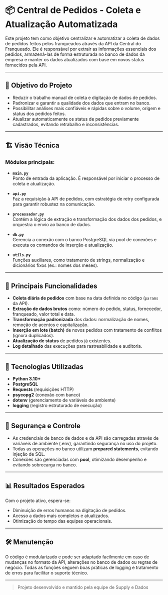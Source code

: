 # 📦 Central de Pedidos - Coleta e Atualização Automatizada

Este projeto tem como objetivo centralizar e automatizar a coleta de dados de pedidos feitos pelos franqueados através da API da Central do Franqueado. Ele é responsável por extrair as informações essenciais dos pedidos, armazená-las de forma estruturada no banco de dados da empresa e manter os dados atualizados com base em novos status fornecidos pela API.

---

## 🧠 Objetivo do Projeto

- Reduzir o trabalho manual de coleta e digitação de dados de pedidos.
- Padronizar e garantir a qualidade dos dados que entram no banco.
- Possibilitar análises mais confiáveis e rápidas sobre o volume, origem e status dos pedidos feitos.
- Atualizar automaticamente os status de pedidos previamente cadastrados, evitando retrabalho e inconsistências.

---

## 🏗️ Visão Técnica

### Módulos principais:

- **`main.py`**  
  Ponto de entrada da aplicação. É responsável por iniciar o processo de coleta e atualização.

- **`api.py`**  
  Faz a requisição à API de pedidos, com estratégia de retry configurada para garantir robustez na comunicação.

- **`processador.py`**  
  Contém a lógica de extração e transformação dos dados dos pedidos, e orquestra o envio ao banco de dados.

- **`db.py`**  
  Gerencia a conexão com o banco PostgreSQL via pool de conexões e executa os comandos de inserção e atualização.

- **`utils.py`**  
  Funções auxiliares, como tratamento de strings, normalização e dicionários fixos (ex.: nomes dos meses).

---

## 🧩 Principais Funcionalidades

- **Coleta diária de pedidos** com base na data definida no código (`params` da API).
- **Extração de dados brutos** como: número do pedido, status, fornecedor, franqueado, valor total e data.
- **Transformação padronizada** dos dados: normalização de nomes, remoção de acentos e capitalização.
- **Inserção em lote (batch)** de novos pedidos com tratamento de conflitos (ignora duplicados).
- **Atualização de status** de pedidos já existentes.
- **Log detalhado** das execuções para rastreabilidade e auditoria.

---

## 🧪 Tecnologias Utilizadas

- **Python 3.10+**
- **PostgreSQL**
- **Requests** (requisições HTTP)
- **psycopg2** (conexão com banco)
- **dotenv** (gerenciamento de variáveis de ambiente)
- **logging** (registro estruturado de execução)

---

## 🔐 Segurança e Controle

- As credenciais de banco de dados e da API são carregadas através de variáveis de ambiente (.env), garantindo segurança no uso do projeto.
- Todas as operações no banco utilizam **prepared statements**, evitando injeção de SQL.
- Conexões são gerenciadas com **pool**, otimizando desempenho e evitando sobrecarga no banco.

---

## 📊 Resultados Esperados

Com o projeto ativo, espera-se:

- Diminuição de erros humanos na digitação de pedidos.
- Acesso a dados mais completos e atualizados.
- Otimização do tempo das equipes operacionais.

---

## 🛠️ Manutenção

O código é modularizado e pode ser adaptado facilmente em caso de mudanças no formato da API, alterações no banco de dados ou regras de negócio. Todas as funções seguem boas práticas de logging e tratamento de erros para facilitar o suporte técnico.

---

> Projeto desenvolvido e mantido pela equipe de Supply e Dados

